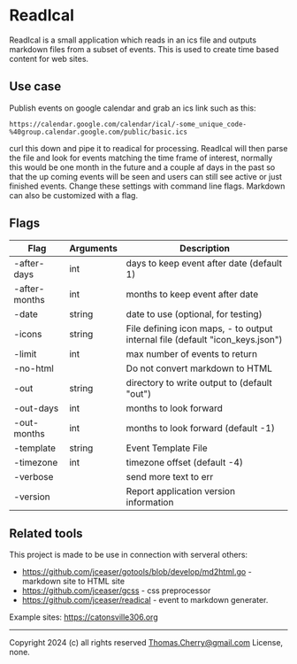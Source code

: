 # ReadIcal

ReadIcal is a small application which reads in an ics file and outputs markdown files from a subset of events. This is used to create time based content for web sites.

## Use case

Publish events on google calendar and grab an ics link such as this:

    https://calendar.google.com/calendar/ical/-some_unique_code-%40group.calendar.google.com/public/basic.ics

curl this down and pipe it to readical for processing. ReadIcal will then parse the file and look for events matching the time frame of interest, normally this would be one month in the future and a couple af days in the past so that the up coming events will be seen and users can still see active or just finished events. Change these settings with command line flags. Markdown can also be customized with a flag.

## Flags

| Flag          | Arguments | Description |
| ------------- | --------- | ----------- |
| -after-days   | int       | days to keep event after date (default 1)
| -after-months | int       | months to keep event after date
|  -date        | string    | date to use (optional, for testing)
|  -icons       | string    | File defining icon maps, - to output internal file (default "icon_keys.json")
|  -limit       | int       | max number of events to return
|  -no-html     |           | Do not convert markdown to HTML
|  -out         | string    | directory to write output to (default "out")
|  -out-days    | int       | months to look forward
|  -out-months  | int       | months to look forward (default -1)
|  -template    | string    | Event Template File
|  -timezone    | int       | timezone offset (default -4)
|  -verbose     |           | send more text to err
|  -version     |           | Report application version information

## Related tools

This project is made to be use in connection with serveral others:

* https://github.com/jceaser/gotools/blob/develop/md2html.go - markdown site to HTML site
* https://github.com/jceaser/gcss - css preprocessor
* https://github.com/jceaser/readical - event to markdown generater.

Example sites: https://catonsville306.org

---
Copyright 2024 (c) all rights reserved Thomas.Cherry@gmail.com
License, none.